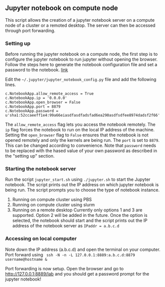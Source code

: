 ## Jupyter notebook on compute node
This script allows the creation of a jupyter notebook server on a compute node of a cluster or a remoted desktop. The server can then be accessed through port forwarding.

### Setting up
Before running the jupyter notebook on a compute node, the first step is to configure the jupyter notebook to run jupyter without opening the browser.
Follow the steps here to generate the notebook configuration file and set a password to the notebook. [link](https://jupyter-notebook.readthedocs.io/en/stable/public_server.html)

Edit the `~/.jupyter/jupyter_notebook_config.py` file and add the following lines.
```
c.NotebookApp.allow_remote_access = True
c.NotebookApp.ip = '0.0.0.0'
c.NotebookApp.open_browser = False
c.NotebookApp.port = 8879
c.NotebookApp.password = u'sha1:52ccaeeff1e4:99a66eiasdfasdfadsfad6ea290asdfsdfee8974dadsf2f66'
```
The `allow_remote_access` flag lets you access the notebook remotely. The `ip` flag forces the notebook to run on the local IP address of the machine. 
Setting the `open_browser` flag to `False` ensures that the notebook is not opened remotely and only the kernels are being run. 
The `port` is set to `8879`. This can be changed according to convenience. 
Note that `password` needs to be replaced with the hased value of your own password as described in the "setting up" section.

### Starting the notebook server
Run the script `jupyter_start.sh` using
```./jupyter.sh```
to start the Jupyter notebook. The script prints out the IP address on which jupyter notebook is being run. The script prompts you to choose the type of notebook instance. 
1. Running on compute cluster using PBS
2. Running on compute cluster using slurm
3. Running on a remote desktop
Currently only options 1 and 3 are supported. Option 2 will be added in the future. Once the option is selected, the notebook should start and the script prints out the IP address of the notebook server as
```IPaddr = a.b.c.d```


### Accessing on local computer

Note down the IP address (a.b.c.d) and open the terminal on your computer. Port forward using
``` ssh -N -n -L 127.0.0.1:8889:a.b.c.d:8879 username@hostname &```

Port forwarding is now setup. Open the browser and go to http://127.0.0.1:8889/lab and you should get a password prompt for the jupyter notebook!
